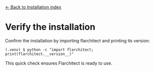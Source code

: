 [← Back to Installation index](index.md)

# Verify the installation
Confirm the installation by importing flarchitect and printing its version:
```
(.venv) $ python -c "import flarchitect; print(flarchitect.__version__)"
```
This quick check ensures Flarchitect is ready to use.

